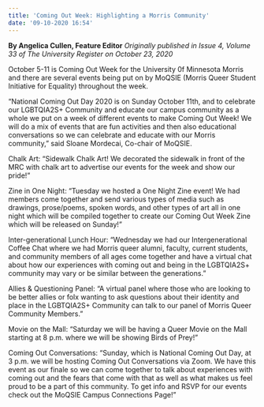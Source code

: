 ```yaml
---
title: 'Coming Out Week: Highlighting a Morris Community'
date: '09-10-2020 16:54'
---
```


**By Angelica Cullen, Feature Editor** _Originally published in Issue 4, Volume 33 of The University Register on October 23, 2020_

October 5-11 is Coming Out Week for the University 0f Minnesota Morris and there are several events being put on by MoQSIE (Morris Queer Student Initiative for Equality) throughout the week.

“National Coming Out Day 2020 is on Sunday October 11th, and to celebrate our LGBTQIA2S+ Community and educate our campus community as a whole we put on a week of different events to make Coming Out Week! We will do a mix of events that are fun activities and then also educational conversations so we can celebrate and educate with our Morris community,” said Sloane Mordecai, Co-chair of MoQSIE.

Chalk Art: “Sidewalk Chalk Art! We decorated the sidewalk in front of the MRC with chalk art to advertise our events for the week and show our pride!”

Zine in One Night: “Tuesday we hosted a One Night Zine event! We had members come together and send various types of media such as drawings, prose/poems, spoken words, and other types of art all in one night which will be compiled together to create our Coming Out Week Zine which will be released on Sunday!”

Inter-generational Lunch Hour: “Wednesday we had our Intergenerational Coffee Chat where we had Morris queer alumni, faculty, current students, and community members of all ages come together and have a virtual chat about how our experiences with coming out and being in the LGBTQIA2S+ community may vary or be similar between the generations.”

Allies & Questioning Panel: “A virtual panel where those who are looking to be better allies or folx wanting to ask questions about their identity and place in the LGBTQIA2S+ Community can talk to our panel of Morris Queer Community Members.”

Movie on the Mall: “Saturday we will be having a Queer Movie on the Mall starting at 8 p.m. where we will be showing Birds of Prey!”

Coming Out Conversations: “Sunday, which is National Coming Out Day, at 3 p.m. we will be hosting Coming Out Conversations via Zoom. We have this event as our finale so we can come together to talk about experiences with coming out and the fears that come with that as well as what makes us feel proud to be a part of this community. To get info and RSVP for our events check out the MoQSIE Campus Connections Page!”